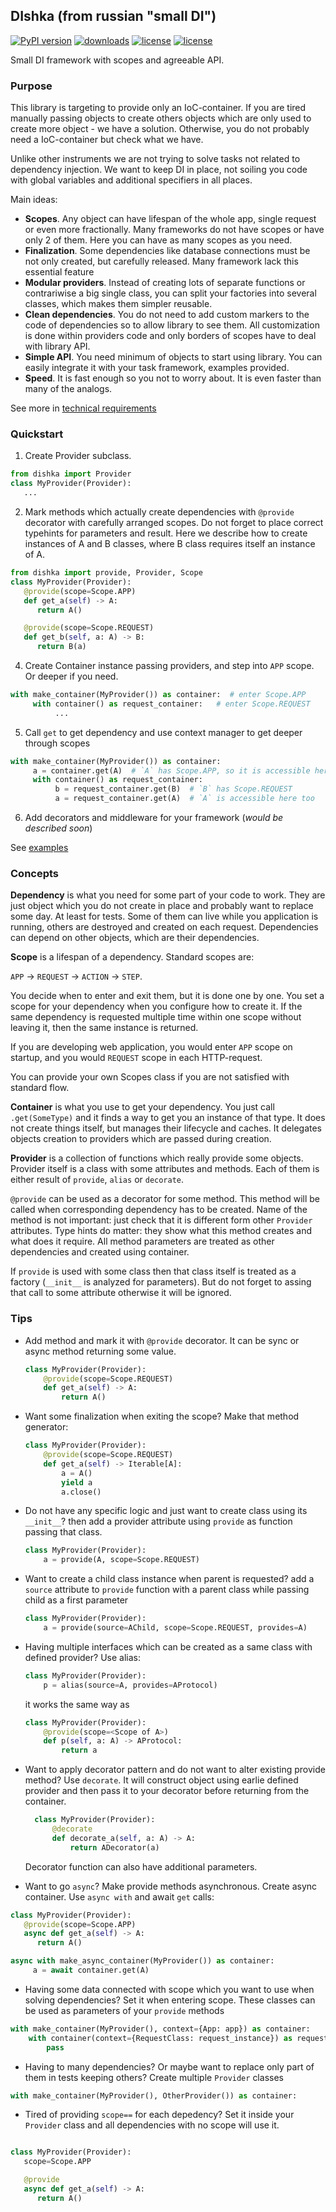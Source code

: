 ## DIshka (from russian "small DI")
[![PyPI version](https://badge.fury.io/py/dishka.svg)](https://badge.fury.io/py/dishka)
[![downloads](https://img.shields.io/pypi/dm/dishka.svg)](https://pypistats.org/packages/dishka)
[![license](https://img.shields.io/github/license/reagento/dishka)](https://github.com/reagento/dishka/blob/master/LICENSE)
[![license](https://img.shields.io/badge/💬-Telegram-blue)](https://t.me/reagento_ru)

Small DI framework with scopes and agreeable API.

### Purpose

This library is targeting to provide only an IoC-container. If you are tired manually passing objects to create others objects which are only used to create more object - we have a solution. Otherwise, you do not probably need a IoC-container but check what we have.

Unlike other instruments we are not trying to solve tasks not related to dependency injection. We want to keep DI in place, not soiling you code with global variables and additional specifiers in all places. 

Main ideas:
* **Scopes**. Any object can have lifespan of the whole app, single request or even more fractionally. Many frameworks do not have scopes or have only 2 of them. Here you can have as many scopes as you need.
* **Finalization**. Some dependencies like database connections must be not only created, but carefully released. Many framework lack this essential feature
* **Modular providers**. Instead of creating lots of separate functions or contrariwise a big single class, you can split your factories into several classes, which makes them simpler reusable.
* **Clean dependencies**. You do not need to add custom markers to the code of dependencies so to allow library to see them. All customization is done within providers code and only borders of scopes have to deal with library API.
* **Simple API**. You need minimum of objects to start using library. You can easily integrate it with your task framework, examples provided. 
* **Speed**. It is fast enough so you not to worry about. It is even faster than many of the analogs.

See more in [technical requirements](https://dishka.readthedocs.io/en/latest/requirements/technical.html)

### Quickstart

1. Create Provider subclass. 
```python
from dishka import Provider
class MyProvider(Provider):
   ...
```
2. Mark methods which actually create dependencies with `@provide` decorator with carefully arranged scopes. Do not forget to place correct typehints for parameters and result.
Here we describe how to create instances of A and B classes, where B class requires itself an instance of A.
```python
from dishka import provide, Provider, Scope
class MyProvider(Provider):
   @provide(scope=Scope.APP)
   def get_a(self) -> A:
      return A()

   @provide(scope=Scope.REQUEST)
   def get_b(self, a: A) -> B:
      return B(a)
```
4. Create Container instance passing providers, and step into `APP` scope. Or deeper if you need.
```python
with make_container(MyProvider()) as container:  # enter Scope.APP
     with container() as request_container:   # enter Scope.REQUEST
          ...
```

5. Call `get` to get dependency and use context manager to get deeper through scopes
```python
with make_container(MyProvider()) as container:
     a = container.get(A)  # `A` has Scope.APP, so it is accessible here
     with container() as request_container:
          b = request_container.get(B)  # `B` has Scope.REQUEST
          a = request_container.get(A)  # `A` is accessible here too
```

6. Add decorators and middleware for your framework (_would be described soon_)

See [examples](examples)

### Concepts

**Dependency** is what you need for some part of your code to work. They are just object which you do not create in place and probably want to replace some day. At least for tests.
Some of them can live while you application is running, others are destroyed and created on each request. Dependencies can depend on other objects, which are their dependencies.

**Scope** is a lifespan of a dependency. Standard scopes are:

  `APP` -> `REQUEST` -> `ACTION` -> `STEP`.

You decide when to enter and exit them, but it is done one by one. You set a scope for your dependency when you configure how to create it. If the same dependency is requested multiple time within one scope without leaving it, then the same instance is returned.

If you are developing web application, you would enter `APP` scope on startup, and you would `REQUEST` scope in each HTTP-request.

You can provide your own Scopes class if you are not satisfied with standard flow.

**Container** is what you use to get your dependency. You just call `.get(SomeType)` and it finds a way to get you an instance of that type. It does not create things itself, but manages their lifecycle and caches. It delegates objects creation to providers which are passed during creation.


**Provider** is a collection of functions which really provide some objects. 
Provider itself is a class with some attributes and methods. Each of them is either result of `provide`, `alias` or `decorate`.

`@provide` can be used as a decorator for some method. This method will be called when corresponding dependency has to be created. Name of the method is not important: just check that it is different form other `Provider` attributes. Type hints do matter: they show what this method creates and what does it require. All method parameters are treated as other dependencies and created using container.

If `provide` is used with some class then that class itself is treated as a factory (`__init__` is analyzed for parameters). But do not forget to assing that call to some attribute otherwise it will be ignored.



### Tips

* Add method and mark it with `@provide` decorator. It can be sync or async method returning some value.
    ```python
    class MyProvider(Provider):
        @provide(scope=Scope.REQUEST)
        def get_a(self) -> A:
            return A()
    ```
* Want some finalization when exiting the scope? Make that method generator:
    ```python
    class MyProvider(Provider):
        @provide(scope=Scope.REQUEST)
        def get_a(self) -> Iterable[A]:
            a = A()
            yield a
            a.close()
    ```
* Do not have any specific logic and just want to create class using its `__init__`? then add a provider attribute using `provide` as function passing that class. 
    ```python 
    class MyProvider(Provider):
        a = provide(A, scope=Scope.REQUEST)
    ```
* Want to create a child class instance when parent is requested? add a `source` attribute to `provide` function with a parent class while passing child as a first parameter
    ```python 
    class MyProvider(Provider):
        a = provide(source=AChild, scope=Scope.REQUEST, provides=A)
    ```
* Having multiple interfaces which can be created as a same class with defined provider? Use alias:
    ```python
    class MyProvider(Provider):
        p = alias(source=A, provides=AProtocol)
    ```
    it works the same way as
    ```python
    class MyProvider(Provider):
        @provide(scope=<Scope of A>)
        def p(self, a: A) -> AProtocol:
            return a
    ```

* Want to apply decorator pattern and do not want to alter existing provide method? Use `decorate`. It will construct object using earlie defined provider and then pass it to your decorator before returning from the container.
  ```python
    class MyProvider(Provider):
        @decorate
        def decorate_a(self, a: A) -> A:
            return ADecorator(a)
   ```
  Decorator function can also have additional parameters.

* Want to go `async`? Make provide methods asynchronous. Create async container. Use `async with` and await `get` calls:
```python
class MyProvider(Provider):
   @provide(scope=Scope.APP)
   async def get_a(self) -> A:
      return A()

async with make_async_container(MyProvider()) as container:
     a = await container.get(A)
```

* Having some data connected with scope which you want to use when solving dependencies? Set it when entering scope. These classes can be used as parameters of your `provide` methods
```python
with make_container(MyProvider(), context={App: app}) as container:
    with container(context={RequestClass: request_instance}) as request_container:
        pass
```

* Having to many dependencies? Or maybe want to replace only part of them in tests keeping others? Create multiple `Provider` classes
```python
with make_container(MyProvider(), OtherProvider()) as container:
```

* Tired of providing `scope==` for each depedency? Set it inside your `Provider` class and all dependencies with no scope will use it.
```python

class MyProvider(Provider):
   scope=Scope.APP

   @provide
   async def get_a(self) -> A:
      return A()
```